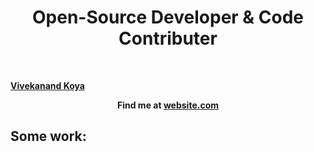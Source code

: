 <p>
  <h1 align="center"><b>Open-Source Developer & Code Contributer</h1>
</p>

<p align="center">


              
<br/>
  <div class="badge-base LI-profile-badge" data-locale="fr_FR" data-size="large" data-theme="light" data-type="HORIZONTAL" data-vanity="vivekanand-koya" data-version="v1"><a class="badge-base__link LI-simple-link" href="https://www.linkedin.com/in/vivekanand-koya?trk=profile-badge">Vivekanand Koya</a></div>


<p align="center">Find me at <a href="http://website.com">website.com</a></p>

</p>




## Some work:



<script src="https://platform.linkedin.com/badges/js/profile.js" async defer type="text/javascript"></script>